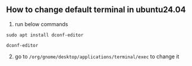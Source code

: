 ## How to change default terminal in ubuntu24.04

1. run below commands
```
sudo apt install dconf-editor

dconf-editor
```
2. go to `/org/gnome/desktop/applications/terminal/exec` to change it

